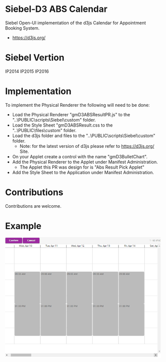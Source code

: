 # Siebel-D3 ABS Calendar 

Siebel Open-UI implementation of the d3js Calendar for Appointment Booking System.

* https://d3js.org/

# Siebel Vertion

  IP2014
  IP2015
  IP2016

# Implementation

To implement the Physical Renderer the following will need to be done:

* Load the Physical Renderer "gmD3ABSResultPR.js" to the "..\PUBLIC\scripts\Siebel\custom" folder.
* Load the Style Sheet "gmD3ABSResult.css to the "..\PUBLIC\files\custom" folder.
* Load the d3js folder and files to the "..\PUBLIC\scripts\Siebel\custom" folder.
  * Note: for the latest version of d3js please refer to https://d3js.org/ Site.
* On your Applet create a control  with the name "gmD3BulletChart".
* Add the Physical Renderer to the Applet under Manifest Administration.
  * The Applet this PR was design for is "Abs Result Pick Applet"
* Add the Style Sheet to the Application under Manifest Administration.

# Contributions

Contributions are welcome.

# Example

![Example](/images/sample.png)
